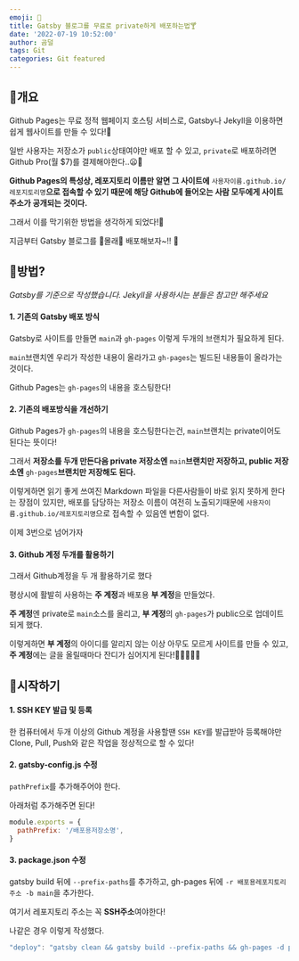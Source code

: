 ```yaml
---
emoji: 🧼
title: Gatsby 블로그를 무료로 private하게 배포하는법🍸
date: '2022-07-19 10:52:00'
author: 곰덜
tags: Git
categories: Git featured
---
```


## 🥑개요

Github Pages는 무료 정적 웹페이지 호스팅 서비스로, Gatsby나 Jekyll을 이용하면 쉽게 웹사이트를 만들 수 있다!🥳

일반 사용자는 저장소가  `public`상태여야만 배포 할 수 있고, `private`로 배포하려면 Github Pro(월 $7)를 결제해야한다..😦💸

**Github Pages의 특성상, 레포지토리 이름만 알면 그 사이트에** `사용자이름.github.io/레포지토리명`**으로 접속할 수 있기 때문에 해당 Github에 들어오는 사람 모두에게 사이트 주소가 공개되는 것이다.**

그래서 이를 막기위한 방법을 생각하게 되었다!🥰

지금부터 Gatsby 블로그를 👻몰래👻 배포해보자~!! 🤺



## 🍰방법?

*Gatsby를 기준으로 작성했습니다. Jekyll을 사용하시는 분들은 참고만 해주세요* 



#### 1. 기존의 Gatsby 배포 방식

Gatsby로 사이트를 만들면 `main`과  `gh-pages` 이렇게 두개의 브랜치가 필요하게 된다.

`main`브랜치엔 우리가 작성한 내용이 올라가고 `gh-pages`는 빌드된 내용들이 올라가는 것이다.

Github Pages는 `gh-pages`의 내용을 호스팅한다!



#### 2. 기존의 배포방식을 개선하기

Github Pages가 `gh-pages`의 내용을 호스팅한다는건, `main`브랜치는 private이어도 된다는 뜻이다!

그래서 **저장소를 두개 만든다음 private 저장소엔** `main`**브랜치만 저장하고, public 저장소엔** `gh-pages`**브랜치만 저장해도 된다.**

이렇게하면 읽기 좋게 쓰여진 Markdown 파일을 다른사람들이 바로 읽지 못하게 한다는 장점이 있지만, 배포를 담당하는 저장소 이름이 여전히 노출되기때문에 `사용자이름.github.io/레포지토리명`으로 접속할 수 있음엔 변함이 없다.

이제 3번으로 넘어가자



#### 3. Github 계정 두개를 활용하기

그래서 Github계정을 두 개 활용하기로 했다

평상시에 활발히 사용하는 **주 계정**과 배포용 **부 계정**을 만들었다.

**주 계정**엔 private로  `main`소스를 올리고, **부 계정**의 `gh-pages`가 public으로 업데이트되게 했다.

이렇게하면 **부 계정**의 아이디를 알리지 않는 이상 아무도 모르게 사이트를 만들 수 있고, **주 계정**에는 글을 올릴때마다 잔디가 심어지게 된다!🌱🌱🌱🌱🌱



## 💖시작하기

#### 1. SSH KEY 발급 및 등록

한 컴퓨터에서 두개 이상의 Github 계정을 사용할땐 `SSH KEY`를 발급받아 등록해야만 Clone, Pull, Push와 같은 작업을 정상적으로 할 수 있다!



#### 2. gatsby-config.js 수정

`pathPrefix`를 추가해주어야 한다.

아래처럼 추가해주면 된다!

```js
module.exports = {
  pathPrefix: '/배포용저장소명',
}
```

#### 

#### 3. package.json 수정

gatsby build 뒤에 `--prefix-paths`를 추가하고, gh-pages 뒤에 `-r 배포용레포지토리주소 -b main`을 추가한다.

여기서 레포지토리 주소는 꼭 **SSH주소**여야한다!

나같은 경우 이렇게 작성했다.

```js
"deploy": "gatsby clean && gatsby build --prefix-paths && gh-pages -d public -r 저장소SSH주소 -b main",
```

```toc

```
